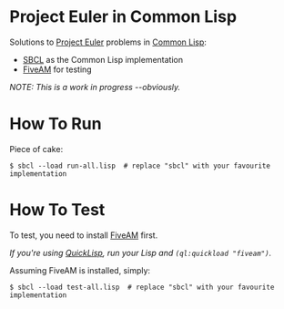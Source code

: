 # Project Euler in Common Lisp #
Solutions to [Project Euler](https://projecteuler.net/) problems in [Common Lisp](https://common-lisp.net/):

* [SBCL](http://www.sbcl.org/) as the Common Lisp implementation
* [FiveAM](https://common-lisp.net/project/fiveam/) for testing

*NOTE: This is a work in progress --obviously.*

# How To Run #

Piece of cake:

```
$ sbcl --load run-all.lisp  # replace "sbcl" with your favourite implementation
```

# How To Test #

To test, you need to install [FiveAM](https://common-lisp.net/project/fiveam/) first.

*If you're using [QuickLisp](https://www.quicklisp.org/beta/), run your Lisp and `(ql:quickload "fiveam")`.*

Assuming FiveAM is installed, simply:
```
$ sbcl --load test-all.lisp  # replace "sbcl" with your favourite implementation
```
